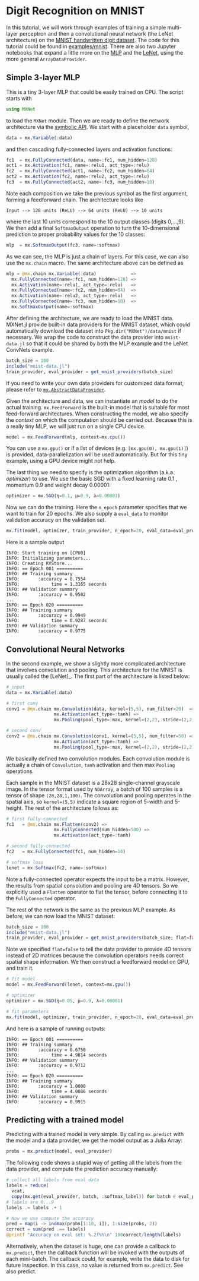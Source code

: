 <!---
  Licensed to the Apache Software Foundation (ASF) under one
  or more contributor license agreements.  See the NOTICE file
  distributed with this work for additional information
  regarding copyright ownership.  The ASF licenses this file
  to you under the Apache License, Version 2.0 (the
  "License"); you may not use this file except in compliance
  with the License.  You may obtain a copy of the License at

    http://www.apache.org/licenses/LICENSE-2.0

  Unless required by applicable law or agreed to in writing,
  software distributed under the License is distributed on an
  "AS IS" BASIS, WITHOUT WARRANTIES OR CONDITIONS OF ANY
  KIND, either express or implied.  See the License for the
  specific language governing permissions and limitations
  under the License.
-->

Digit Recognition on MNIST
==========================

In this tutorial, we will work through examples of training a simple
multi-layer perceptron and then a convolutional neural network (the
LeNet architecture) on the [MNIST handwritten digit
dataset](http://yann.lecun.com/exdb/mnist/). The code for this tutorial
could be found in
[examples/mnist](https://github.com/dmlc/MXNet.jl/tree/master/examples/mnist).  There are also two Jupyter notebooks that expand a little more on the [MLP](https://github.com/ultradian/julia_notebooks/blob/master/mxnet/mnistMLP.ipynb) and the [LeNet](https://github.com/ultradian/julia_notebooks/blob/master/mxnet/mnistLenet.ipynb), using the more general `ArrayDataProvider`. 

Simple 3-layer MLP
------------------

This is a tiny 3-layer MLP that could be easily trained on CPU. The
script starts with

```julia
using MXNet
```

to load the `MXNet` module. Then we are ready to define the network
architecture via the [symbolic API](../user-guide/overview.md). We start
with a placeholder `data` symbol,

```julia
data = mx.Variable(:data)
```

and then cascading fully-connected layers and activation functions:

```julia
fc1  = mx.FullyConnected(data, name=:fc1, num_hidden=128)
act1 = mx.Activation(fc1, name=:relu1, act_type=:relu)
fc2  = mx.FullyConnected(act1, name=:fc2, num_hidden=64)
act2 = mx.Activation(fc2, name=:relu2, act_type=:relu)
fc3  = mx.FullyConnected(act2, name=:fc3, num_hidden=10)
```

Note each composition we take the previous symbol as the first argument,
forming a feedforward chain. The architecture looks like

```
Input --> 128 units (ReLU) --> 64 units (ReLU) --> 10 units
```

where the last 10 units correspond to the 10 output classes (digits
0,...,9). We then add a final `SoftmaxOutput` operation to turn the
10-dimensional prediction to proper probability values for the 10
classes:

```julia
mlp  = mx.SoftmaxOutput(fc3, name=:softmax)
```

As we can see, the MLP is just a chain of layers. For this case, we can
also use the `mx.chain` macro. The same architecture above can be
defined as

```julia
mlp = @mx.chain mx.Variable(:data)             =>
  mx.FullyConnected(name=:fc1, num_hidden=128) =>
  mx.Activation(name=:relu1, act_type=:relu)   =>
  mx.FullyConnected(name=:fc2, num_hidden=64)  =>
  mx.Activation(name=:relu2, act_type=:relu)   =>
  mx.FullyConnected(name=:fc3, num_hidden=10)  =>
  mx.SoftmaxOutput(name=:softmax)
```

After defining the architecture, we are ready to load the MNIST data.
MXNet.jl provide built-in data providers for the MNIST dataset, which
could automatically download the dataset into
`Pkg.dir("MXNet")/data/mnist` if necessary. We wrap the code to
construct the data provider into `mnist-data.jl` so that it could be
shared by both the MLP example and the LeNet ConvNets example.

```julia
batch_size = 100
include("mnist-data.jl")
train_provider, eval_provider = get_mnist_providers(batch_size)
```

If you need to write your own data providers for customized data format,
please refer to [`mx.AbstractDataProvider`](@ref).

Given the architecture and data, we can instantiate an *model* to do the
actual training. `mx.FeedForward` is the built-in model that is suitable
for most feed-forward architectures. When constructing the model, we
also specify the *context* on which the computation should be carried
out. Because this is a really tiny MLP, we will just run on a single CPU
device.

```julia
model = mx.FeedForward(mlp, context=mx.cpu())
```

You can use a `mx.gpu()` or if a list of devices (e.g.
`[mx.gpu(0), mx.gpu(1)]`) is provided, data-parallelization will be used
automatically. But for this tiny example, using a GPU device might not
help.

The last thing we need to specify is the optimization algorithm (a.k.a.
*optimizer*) to use. We use the basic SGD with a fixed learning rate 0.1
, momentum 0.9 and weight decay 0.00001:

```julia
optimizer = mx.SGD(η=0.1, μ=0.9, λ=0.00001)
```

Now we can do the training. Here the `n_epoch` parameter specifies that
we want to train for 20 epochs. We also supply a `eval_data` to monitor
validation accuracy on the validation set.

```julia
mx.fit(model, optimizer, train_provider, n_epoch=20, eval_data=eval_provider)
```

Here is a sample output

```
INFO: Start training on [CPU0]
INFO: Initializing parameters...
INFO: Creating KVStore...
INFO: == Epoch 001 ==========
INFO: ## Training summary
INFO:       :accuracy = 0.7554
INFO:            time = 1.3165 seconds
INFO: ## Validation summary
INFO:       :accuracy = 0.9502
...
INFO: == Epoch 020 ==========
INFO: ## Training summary
INFO:       :accuracy = 0.9949
INFO:            time = 0.9287 seconds
INFO: ## Validation summary
INFO:       :accuracy = 0.9775
```

Convolutional Neural Networks
-----------------------------

In the second example, we show a slightly more complicated architecture
that involves convolution and pooling. This architecture for the MNIST
is usually called the \[LeNet\]\_. The first part of the architecture is
listed below:

```julia
# input
data = mx.Variable(:data)

# first conv
conv1 = @mx.chain mx.Convolution(data, kernel=(5,5), num_filter=20)  =>
                  mx.Activation(act_type=:tanh) =>
                  mx.Pooling(pool_type=:max, kernel=(2,2), stride=(2,2))

# second conv
conv2 = @mx.chain mx.Convolution(conv1, kernel=(5,5), num_filter=50) =>
                  mx.Activation(act_type=:tanh) =>
                  mx.Pooling(pool_type=:max, kernel=(2,2), stride=(2,2))
```

We basically defined two convolution modules. Each convolution module is
actually a chain of `Convolution`, `tanh` activation and then max
`Pooling` operations.

Each sample in the MNIST dataset is a 28x28 single-channel grayscale
image. In the tensor format used by `NDArray`, a batch of 100 samples is
a tensor of shape `(28,28,1,100)`. The convolution and pooling operates
in the spatial axis, so `kernel=(5,5)` indicate a square region of
5-width and 5-height. The rest of the architecture follows as:

```julia
# first fully-connected
fc1   = @mx.chain mx.Flatten(conv2) =>
                  mx.FullyConnected(num_hidden=500) =>
                  mx.Activation(act_type=:tanh)

# second fully-connected
fc2   = mx.FullyConnected(fc1, num_hidden=10)

# softmax loss
lenet = mx.Softmax(fc2, name=:softmax)
```

Note a fully-connected operator expects the input to be a matrix.
However, the results from spatial convolution and pooling are 4D
tensors. So we explicitly used a `Flatten` operator to flat the tensor,
before connecting it to the `FullyConnected` operator.

The rest of the network is the same as the previous MLP example. As
before, we can now load the MNIST dataset:

```julia
batch_size = 100
include("mnist-data.jl")
train_provider, eval_provider = get_mnist_providers(batch_size; flat=false)
```

Note we specified `flat=false` to tell the data provider to provide 4D
tensors instead of 2D matrices because the convolution operators needs
correct spatial shape information. We then construct a feedforward model
on GPU, and train it.

```julia
# fit model
model = mx.FeedForward(lenet, context=mx.gpu())

# optimizer
optimizer = mx.SGD(η=0.05, μ=0.9, λ=0.00001)

# fit parameters
mx.fit(model, optimizer, train_provider, n_epoch=20, eval_data=eval_provider)
```

And here is a sample of running outputs:

```
INFO: == Epoch 001 ==========
INFO: ## Training summary
INFO:       :accuracy = 0.6750
INFO:            time = 4.9814 seconds
INFO: ## Validation summary
INFO:       :accuracy = 0.9712
...
INFO: == Epoch 020 ==========
INFO: ## Training summary
INFO:       :accuracy = 1.0000
INFO:            time = 4.0086 seconds
INFO: ## Validation summary
INFO:       :accuracy = 0.9915
```

Predicting with a trained model
-------------------------------

Predicting with a trained model is very simple. By calling `mx.predict`
with the model and a data provider, we get the model output as a Julia
Array:

```julia
probs = mx.predict(model, eval_provider)
```

The following code shows a stupid way of getting all the labels from the
data provider, and compute the prediction accuracy manually:

```julia
# collect all labels from eval data
labels = reduce(
  vcat,
  copy(mx.get(eval_provider, batch, :softmax_label)) for batch ∈ eval_provider)
# labels are 0...9
labels .= labels .+ 1

# Now we use compute the accuracy
pred = map(i -> indmax(probs[1:10, i]), 1:size(probs, 2))
correct = sum(pred .== labels)
@printf "Accuracy on eval set: %.2f%%\n" 100correct/length(labels)
```

Alternatively, when the dataset is huge, one can provide a callback to
`mx.predict`, then the callback function will be invoked with the
outputs of each mini-batch. The callback could, for example, write the
data to disk for future inspection. In this case, no value is returned
from `mx.predict`. See also predict.
